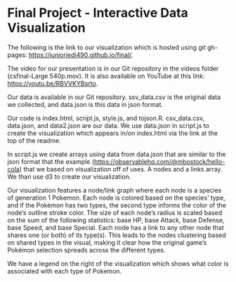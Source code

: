 Final Project - Interactive Data Visualization  
===

The following is the link to our visualization which is hosted using git gh-pages: https://juniorjedi490.github.io/final/. 

The video for our presentation is in our Git repository in the videos folder (csfinal-Large 540p.mov). It is also available on YouTube at this link: https://youtu.be/RBVVKYBsrto. 

Our data is available in our Git repository. ssv_data.csv is the original data we collected, and data.json is this data in json format. 

Our code is index.html, script.js, style.js, and tojson.R. csv_data.csv, data.json, and data2.json are our data. We use data.json in script.js to create the visualization which appears in/on index.html via the link at the top of the readme. 

In script.js we create arrays using data from data.json that are similar to the json format that the example (https://observablehq.com/@mbostock/hello-cola) that we based on visualization off of uses. A nodes and a links array. We than use d3 to create our visualization.

Our visualization features a node/link graph where each node is a species of generation 1 Pokemon. Each node is colored based on the species’ type, and if the Pokémon has two types, the second type informs the color of the node’s outline stroke color. The size of each node’s radius is scaled based on the sum of the following statistics: base HP, base Attack, base Defense, base Speed, and base Special. Each node has a link to any other node that shares one (or both) of its type(s). This leads to the nodes clustering based on shared types in the visual, making it clear how the original game’s Pokémon selection spreads across the different types.

We have a legend on the right of the visualization which shows what color is associated with each type of Pokemon. 
